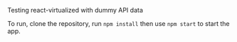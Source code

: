 Testing react-virtualized with dummy API data

To run, clone the repository, run `npm install` then use `npm start` to start the app.